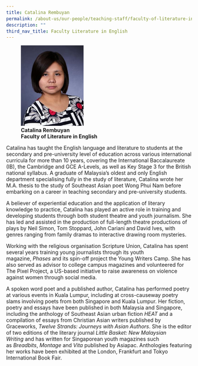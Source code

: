 ```yaml
---
title: Catalina Rembuyan
permalink: /about-us/our-people/teaching-staff/faculty-of-literature-in-english/catalina-rembuyan/
description: ""
third_nav_title: Faculty Literature in English
---
```

<figure>
<img style="width:40%" src="/images/img_5977-catalinad2d19552fed369fba7eaff0000314707.jpg">
<figcaption> <strong>Catalina Rembuyan<br>
Faculty of Literature in English</strong>
</figcaption>
</figure>

Catalina has taught the English language and literature to students at the secondary and pre-university level of education across various international curricula for more than 10 years, covering the International Baccalaureate (IB), the Cambridge and GCE A-Levels, as well as Key Stage 3 for the British national syllabus. A graduate of Malaysia’s oldest and only English department specialising fully in the study of literature, Catalina wrote her M.A. thesis to the study of Southeast Asian poet Wong Phui Nam before embarking on a career in teaching secondary and pre-university students.

  

A believer of experiential education and the application of literary knowledge to practice, Catalina has played an active role in training and developing students through both student theatre and youth journalism. She has led and assisted in the production of full-length theatre productions of plays by Neil Simon, Tom Stoppard, John Cariani and David Ives, with genres ranging from family dramas to interactive drawing room mysteries.

  

Working with the religious organisation Scripture Union, Catalina has spent several years training young journalists through its youth magazine,&nbsp;_Phases_&nbsp;and its spin-off project the Young Writers Camp. She has also served as advisor to college campus magazines and volunteered for The Pixel Project, a US-based initiative to raise awareness on violence against women through social media.

  

A spoken word poet and a published author, Catalina has performed poetry at various events in Kuala Lumpur, including at cross-causeway poetry slams involving poets from both Singapore and Kuala Lumpur. Her fiction, poetry and essays have been published in both Malaysia and Singapore, including the anthology of Southeast Asian urban fiction&nbsp;_HEAT_&nbsp;and a compilation of essays from Christian Asian writers published by Graceworks,&nbsp;_Twelve Strands: Journeys with Asian Authors_. She is the editor of two editions of the literary journal&nbsp;_Little Basket: New Malaysian Writing_&nbsp;and has written for Singaporean youth magazines such as&nbsp;_Breadbits_,&nbsp;_Montage_&nbsp;and&nbsp;_Vita_&nbsp;published by Asiapac. Anthologies featuring her works have been exhibited at the London, Frankfurt and Tokyo International Book Fair.